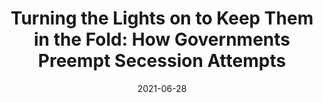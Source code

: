 ---
title: "Turning the Lights on to Keep Them in the Fold: How Governments Preempt Secession Attempts"
collection: publications
permalink: /publication/2021-conflict-preemption
date: 2021-06-28
venue: 'Conflict management and Peace Science'
paperurl: '/files/paper1.pdf'
link: 'https://doi.org/10.1177/07388942211015242'
code: 'https://journals.sagepub.com/doi/suppl/10.1177/07388942211015242'
github: 'https://github.com/jayrobwilliams/conflict-preemption'
citation: 'Williams, Rob. 2021. &quot;Turning the Lights on to Keep Them in the Fold: How Governments Preempt Secession Attempts.&quot; <i>Conflict management and Peace Science</i> doi:10.1177/07388942211015242'
---